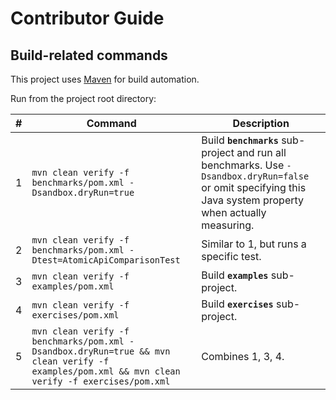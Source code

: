 # Contributor Guide

## Build-related commands

This project uses [Maven](https://maven.apache.org/) for build automation.

Run from the project root directory:

&#x23; | Command | Description
--- | --- | ---
1 | `mvn clean verify -f benchmarks/pom.xml -Dsandbox.dryRun=true` | Build **`benchmarks`** sub-project and run all benchmarks. Use `-Dsandbox.dryRun=false` or omit specifying this Java system property when actually measuring.
2 | `mvn clean verify -f benchmarks/pom.xml -Dtest=AtomicApiComparisonTest` | Similar to 1, but runs a specific test.
3 | `mvn clean verify -f examples/pom.xml` | Build **`examples`** sub-project.
4 | `mvn clean verify -f exercises/pom.xml` | Build **`exercises`** sub-project.
5 | `mvn clean verify -f benchmarks/pom.xml -Dsandbox.dryRun=true && mvn clean verify -f examples/pom.xml && mvn clean verify -f exercises/pom.xml` | Combines 1, 3, 4.
